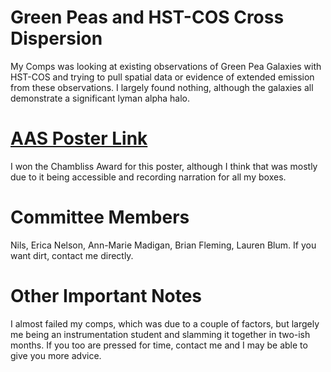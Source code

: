 # Green Peas and HST-COS Cross Dispersion
My Comps was looking at existing observations of Green Pea Galaxies with HST-COS and trying to pull spatial data or evidence of extended emission from these observations. I largely found nothing, although the galaxies all demonstrate a significant lyman alpha halo.

# [AAS Poster Link](https://aas241-aas.ipostersessions.com/default.aspx?s=EA-29-DF-EF-DE-FD-61-E4-DB-42-6F-F4-0F-13-1B-AB&guestview=true)
I won the Chambliss Award for this poster, although I think that was mostly due to it being accessible and recording narration for all my boxes.

# Committee Members
Nils, Erica Nelson, Ann-Marie Madigan, Brian Fleming, Lauren Blum. If you want dirt, contact me directly.

# Other Important Notes
I almost failed my comps, which was due to a couple of factors, but largely me being an instrumentation student and slamming it together in two-ish months. If you too are pressed for time, contact me and I may be able to give you more advice.

